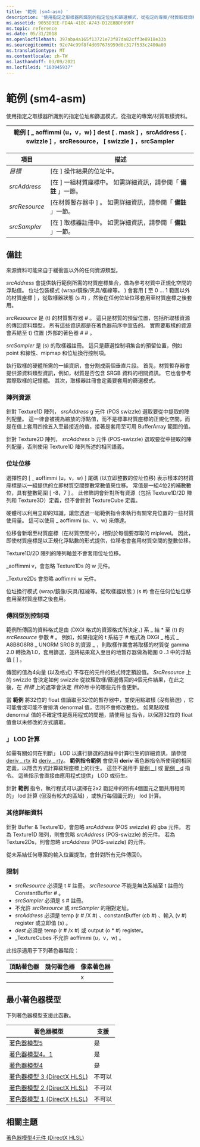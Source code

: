 ```yaml
---
title: '範例 (sm4-asm) '
description: '使用指定之取樣器所識別的指定位址和篩選模式，從指定的專案/材質取樣資料。 |範例 (sm4-asm) '
ms.assetid: 9055D3EE-FD4A-418C-A743-D12E8BDF69FF
ms.topic: reference
ms.date: 05/31/2018
ms.openlocfilehash: 397aba4a165f13721e73f87da82cff3e8918e33b
ms.sourcegitcommit: 92e74c99f8f4d097676959d0c317f533c2400a80
ms.translationtype: MT
ms.contentlocale: zh-TW
ms.lasthandoff: 03/09/2021
ms.locfileid: "103945937"
---
```

# <a name="sample-sm4---asm"></a>範例 (sm4-asm) 

使用指定之取樣器所識別的指定位址和篩選模式，從指定的專案/材質取樣資料。



| 範例 \[ \_ aoffimmi (u，v，w) \] dest \[ . mask \] ，srcAddress \[ . swizzle \] ，srcResource， \[ swizzle \] ，srcSampler |
|--------------------------------------------------------------------------------------------------------|



 



| 項目                                                                                                               | 描述                                                                                        |
|--------------------------------------------------------------------------------------------------------------------|----------------------------------------------------------------------------------------------------|
| <span id="dest"></span><span id="DEST"></span>*目標*<br/>                                                    | \[在 \] 操作結果的位址中。<br/>                                      |
| <span id="srcAddress"></span><span id="srcaddress"></span><span id="SRCADDRESS"></span>*srcAddress*<br/>     | \[在 \] 一組材質座標中。 如需詳細資訊，請參閱「 **備註** 」一節。<br/> |
| <span id="srcResource"></span><span id="srcresource"></span><span id="SRCRESOURCE"></span>*srcResource*<br/> | \[在材質暫存器中 \] 。 如需詳細資訊，請參閱「 **備註** 」一節。<br/>           |
| <span id="srcSampler"></span><span id="srcsampler"></span><span id="SRCSAMPLER"></span>*srcSampler*<br/>     | \[在 \] 取樣器註冊中。 如需詳細資訊，請參閱「 **備註** 」一節。<br/>           |



 

## <a name="remarks"></a>備註

來源資料可能來自于緩衝區以外的任何資源類型。

*srcAddress* 會提供執行範例所需的材質座標集合，做為參考材質中正規化空間的浮點值。 位址包裝模式 (wrap/鏡像/夾具/框線等。 ) 會套用 \[ 至 0 ... 1 範圍以外的材質座標 \] ，從取樣器狀態 (s \#) ，然後在任何位址位移套用至材質座標之後套用。

*srcResource* 是 (t) 的材質暫存器 \# 。 這只是材質的預留位置，包括所取樣資源的傳回資料類型。 所有這些資訊都是在著色器前序中宣告的。 實際要取樣的資源會系結至 t) 位置 (外部的著色器 \# \# 。

*srcSampler* 是 (s) 的取樣器註冊。 這只是篩選控制項集合的預留位置，例如 point 和線性、mipmap 和位址換行控制項。

執行取樣的硬體所需的一組資訊，會分割成兩個垂直片段。 首先，材質暫存器會提供源資料類型資訊，例如，材質是否包含 SRGB 資料的相關資訊。 它也會參考實際取樣的記憶體。 其次，取樣器註冊會定義要套用的篩選模式。

### <a name="array-resources"></a>陣列資源

針對 Texture1D 陣列， *srcAddress* g 元件 (POS swizzle) 選取要從中提取的陣列配量。 這一律會被視為縮放的浮點值，而不是標準材質座標的正規化空間，而是在值上套用四捨五入至最接近的值，接著是套用至可用 BufferArray 範圍的值。

針對 Texture2D 陣列， *srcAddress* b 元件 (POS-swizzle) 選取要從中提取的陣列配量，否則使用 Texture1D 陣列所述的相同語義。

### <a name="address-offset"></a>位址位移

選擇性的 \[ \_ aoffimmi (u，v，w) \] 尾碼 (以立即整數的位址位移) 表示樣本的材質座標是以一組提供的立即材質空間整數常數值來位移。 常值是一組4位2的補數數位，具有整數範圍 \[ -8，7 \] 。 此修飾詞會針對所有資源（包括 Texture1D/2D 陣列和 Texture3D）定義，但不會針對 TextureCube 定義。

硬體可以利用立即的知識，讓您透過一組範例指令來執行有關常見位置的一些材質使用量。 這可以使用 \_ aoffimmi (u、v、w) 來傳達。

位移會新增至材質座標（在材質空間中），相對於每個要存取的 miplevel。 因此，即使材質座標是以正規化浮點數的形式提供，位移也會套用材質空間的整數位移。

Texture1D/2D 陣列的陣列軸並不會套用位址位移。

\_aoffimmi v，會忽略 Texture1Ds 的 w 元件。

\_Texture2Ds 會忽略 aoffimmi w 元件。

位址換行模式 (wrap/鏡像/夾具/框線等。從取樣器狀態 )  (s \#) 會在任何位址位移套用至材質座標之後套用。

### <a name="return-type-control"></a>傳回型別控制項

範例所傳回的資料格式是由 (DXGI 格式的資源格式所決定，) 系 \_ 結 \* 至 (t) 的 *srcResource* 參數 \# 。 例如，如果指定的 t 系結于 \# 格式為 DXGI \_ 格式 \_ A8B8G8R8 \_ UNORM SRGB 的資源 \_ ，則取樣作業會將取樣的材質從 gamma 2.0 轉換為1.0，套用篩選，並將結果寫入至目的地暫存器做為範圍 0 ..1 中的浮點值 \[ \] 。

傳回的值為4向量 (以及格式) 不存在的元件的格式特定預設值。 *SrcResource* 上的 swizzle 會決定如何 swizzle 從紋理取樣/篩選傳回的4個元件結果，在此之後，在 *目標* 上的遮罩會決定 *目的地* 中的哪些元件會更新。

當 **範例** 將32位的 float 值讀取至32位的暫存器中，並使用點取樣 (沒有篩選) ，它可能會或可能不會排清 denormal 值，否則不會修改數位。 如果點取樣 denormal 值的不確定性是應用程式的問題，請使用 [ld](ld--sm4---asm-.md) 指令，以保證32位的 float 值會以未修改的方式讀取。

### <a name="lod-calculation"></a>」 LOD 計算

如需有關如何在判斷」 LOD 以進行篩選的過程中計算衍生的詳細資訊，請參閱 [deriv \_ rtx](deriv-rtx--sm4---asm-.md) 和 [deriv \_ rty](deriv-rty--sm4---asm-.md)。 **範例指令範例** 會使用 **deriv** 著色器指令所使用的相同定義，以隱含方式計算紋理座標上的衍生。 這並不適用于 [範例 \_ l](sample-l--sm4---asm-.md) 或 [範例 \_ d](sample-d--sm4---asm-.md) 指令。 這些指示會直接由應用程式提供」 LOD 或衍生。

針對 **範例** 指令，執行程式可以選擇在2x2 戳記中的所有4個圖元之間共用相同的」 lod 計算 (但沒有較大的區域) ，或執行每個圖元的」 lod 計算。

### <a name="miscellaneous-details"></a>其他詳細資料

針對 Buffer & Texture1D，會忽略 *srcAddress* (POS swizzle) 的 gba 元件。 若為 Texture1D 陣列，則會忽略 *srcAddress* (POS-swizzle) 的元件。 若為 Texture2Ds，則會忽略 *srcAddress* (POS-swizzle) 的元件。

從未系結任何專案的輸入位置提取，會針對所有元件傳回0。

### <a name="restrictions"></a>限制

-   *srcResource* 必須是 t \# 註冊。 *srcResource* 不能是無法系結至 t 註冊的 ConstantBuffer \# 。
-   *srcSampler* 必須是 s \# 註冊。
-   不允許 *srcResource* 或 *srcSampler* 的相對定址。
-   *srcAddress* 必須是 temp (r \# /X \#) 、constantBuffer (cb \#) 、輸入 (v \#) register 或立即值 (s) 。
-   *dest* 必須是 temp (r \# /x \#) 或 output (o \* \#) register。
-   \_TextureCubes 不允許 aoffimmi (u，v，w) 。

此指示適用于下列著色器階段：



| 頂點著色器 | 幾何著色器 | 像素著色器 |
|---------------|-----------------|--------------|
|               |                 | x            |



 

## <a name="minimum-shader-model"></a>最小著色器模型

下列著色器模型支援此函數。



| 著色器模型                                              | 支援 |
|-----------------------------------------------------------|-----------|
| [著色器模型5](d3d11-graphics-reference-sm5.md)        | 是       |
| [著色器模型4。1](dx-graphics-hlsl-sm4.md)              | 是       |
| [著色器模型4](dx-graphics-hlsl-sm4.md)                | 是       |
| [著色器模型 3 (DirectX HLSL) ](dx-graphics-hlsl-sm3.md) | 不可以        |
| [著色器模型 2 (DirectX HLSL) ](dx-graphics-hlsl-sm2.md) | 不可以        |
| [著色器模型 1 (DirectX HLSL) ](dx-graphics-hlsl-sm1.md) | 不可以        |



 

## <a name="related-topics"></a>相關主題

<dl> <dt>

[著色器模型4元件 (DirectX HLSL) ](dx-graphics-hlsl-sm4-asm.md)
</dt> </dl>

 

 





